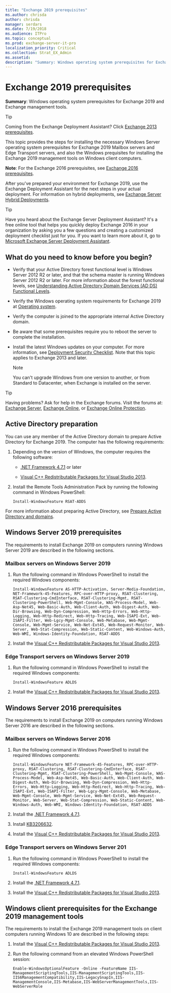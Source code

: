 ```yaml
---
title: "Exchange 2019 prerequisites"
ms.author: chrisda
author: chrisda
manager: serdars
ms.date: 7/19/2018
ms.audience: ITPro
ms.topic: conceptual
ms.prod: exchange-server-it-pro
localization_priority: Critical
ms.collection: Strat_EX_Admin
ms.assetid: 
description: "Summary: Windows operating system prerequisites for Exchange 2019 and Exchange management tools."
---
```


# Exchange 2019 prerequisites

 **Summary**: Windows operating system prerequisites for Exchange 2019 and Exchange management tools.

> [!TIP]
> Coming from the Exchange Deployment Assistant? Click [Exchange 2013 prerequisites](https://technet.microsoft.com/library/bb691354(v=exchg.150).aspx).

This topic provides the steps for installing the necessary Windows Server operating system prerequisites for Exchange 2019 Mailbox servers and Edge Transport servers, and also the Windows prequisites for installing the Exchange 2019 management tools on Windows client computers.

**Note**: For the Exchange 2016 prerequisites, see [Exchange 2016 prerequisites](prerequisites-2016.md).

After you've prepared your environment for Exchange 2019, use the Exchange Deployment Assistant for the next steps in your actual deployment. For information on hybrid deployments, see [Exchange Server Hybrid Deployments](https://technet.microsoft.com/library/jj200581(v=exchg.150).aspx).

> [!TIP]
> Have you heard about the Exchange Server Deployment Assistant? It's a free online tool that helps you quickly deploy Exchange 2016 in your organization by asking you a few questions and creating a customized deployment checklist just for you. If you want to learn more about it, go to [Microsoft Exchange Server Deployment Assistant](https://go.microsoft.com/fwlink/p/?linkid=626978).

## What do you need to know before you begin?

- Verify that your Active Directory forest functional level is Windows Server 2012 R2 or later, and that the schema master is running Windows Server 2012 R2 or later. For more information about the forest functional levels, see [Understanding Active Directory Domain Services (AD DS) Functional Levels](https://go.microsoft.com/fwlink/p/?linkId=137037).

- Verify the Windows operating system requirements for Exchange 2019 at [Operating system](system-requirements.md#operating-system).

- Verify the computer is joined to the appropriate internal Active Directory domain.

- Be aware that some prerequisites require you to reboot the server to complete the installation.

- Install the latest Windows updates on your computer. For more information, see [Deployment Security Checklist](https://technet.microsoft.com/library/aa996026(v=exchg.150).aspx). Note that this topic applies to Exchange 2013 and later.

    > [!NOTE]
    > You can't upgrade Windows from one version to another, or from Standard to Datacenter, when Exchange is installed on the server.

> [!TIP]
> Having problems? Ask for help in the Exchange forums. Visit the forums at: [Exchange Server](https://go.microsoft.com/fwlink/p/?linkId=60612), [Exchange Online](https://go.microsoft.com/fwlink/p/?linkId=267542), or [Exchange Online Protection](https://go.microsoft.com/fwlink/p/?linkId=285351).


## Active Directory preparation

You can use any member of the Active Directory domain to prepare Active Directory for Exchange 2019. The computer has the following requirements:

1. Depending on the version of Windows, the computer requires the following software:

    - [.NET Framework 4.7.1](https://go.microsoft.com/fwlink/p/?linkid=866906) or later

    - [Visual C++ Redistributable Packages for Visual Studio 2013](https://go.microsoft.com/fwlink/?linkid=2002913).

2. Install the Remote Tools Administration Pack by running the following command in Windows PowerShell:

    ```
    Install-WindowsFeature RSAT-ADDS
    ```

For more information about preparing Active Directory, see [Prepare Active Directory and domains](prepare-ad-and-domains.md).

## Windows Server 2019 prerequisites

The requirements to install Exchange 2019 on computers running Windows Server 2019 are described in the following sections.

### Mailbox servers on Windows Server 2019

1. Run the following command in Windows PowerShell to install the required Windows components:

    ```
    Install-WindowsFeature AS-HTTP-Activation, Server-Media-Foundation, NET-Framework-45-Features, RPC-over-HTTP-proxy, RSAT-Clustering, RSAT-Clustering-CmdInterface, RSAT-Clustering-Mgmt, RSAT-Clustering-PowerShell, Web-Mgmt-Console, WAS-Process-Model, Web-Asp-Net45, Web-Basic-Auth, Web-Client-Auth, Web-Digest-Auth, Web-Dir-Browsing, Web-Dyn-Compression, Web-Http-Errors, Web-Http-Logging, Web-Http-Redirect, Web-Http-Tracing, Web-ISAPI-Ext, Web-ISAPI-Filter, Web-Lgcy-Mgmt-Console, Web-Metabase, Web-Mgmt-Console, Web-Mgmt-Service, Web-Net-Ext45, Web-Request-Monitor, Web-Server, Web-Stat-Compression, Web-Static-Content, Web-Windows-Auth, Web-WMI, Windows-Identity-Foundation, RSAT-ADDS
    ```

2. Install the [Visual C++ Redistributable Packages for Visual Studio 2013](https://go.microsoft.com/fwlink/?linkid=2002913).

### Edge Transport servers on Windows Server 2019

1. Run the following command in Windows PowerShell to install the required Windows components:

    ```
    Install-WindowsFeature ADLDS
    ```

2. Install the [Visual C++ Redistributable Packages for Visual Studio 2013](https://go.microsoft.com/fwlink/?linkid=2002913).

## Windows Server 2016 prerequisites

The requirements to install Exchange 2019 on computers running Windows Server 2016 are described in the following sections.

### Mailbox servers on Windows Server 2016

1. Run the following command in Windows PowerShell to install the required Windows components:

    ```
    Install-WindowsFeature NET-Framework-45-Features, RPC-over-HTTP-proxy, RSAT-Clustering, RSAT-Clustering-CmdInterface, RSAT-Clustering-Mgmt, RSAT-Clustering-PowerShell, Web-Mgmt-Console, WAS-Process-Model, Web-Asp-Net45, Web-Basic-Auth, Web-Client-Auth, Web-Digest-Auth, Web-Dir-Browsing, Web-Dyn-Compression, Web-Http-Errors, Web-Http-Logging, Web-Http-Redirect, Web-Http-Tracing, Web-ISAPI-Ext, Web-ISAPI-Filter, Web-Lgcy-Mgmt-Console, Web-Metabase, Web-Mgmt-Console, Web-Mgmt-Service, Web-Net-Ext45, Web-Request-Monitor, Web-Server, Web-Stat-Compression, Web-Static-Content, Web-Windows-Auth, Web-WMI, Windows-Identity-Foundation, RSAT-ADDS
    ```

2. Install the [.NET Framework 4.7.1](https://go.microsoft.com/fwlink/p/?linkid=866906).

3. Install [KB3206632](https://go.microsoft.com/fwlink/p/?linkid=837748).

4. Install the [Visual C++ Redistributable Packages for Visual Studio 2013](https://go.microsoft.com/fwlink/?linkid=2002913).

### Edge Transport servers on Windows Server 201

1. Run the following command in Windows PowerShell to install the required Windows components:

    ```
    Install-WindowsFeature ADLDS
    ```

2. Install the [.NET Framework 4.7.1](https://go.microsoft.com/fwlink/p/?linkid=866906).

3. Install the [Visual C++ Redistributable Packages for Visual Studio 2013](https://go.microsoft.com/fwlink/?linkid=2002913).

## Windows client prerequisites for the Exchange 2019 management tools

The requirements to install the Exchange 2019 management tools on client computers running Windows 10 are described in the following steps:

1. Install the [Visual C++ Redistributable Packages for Visual Studio 2013](https://go.microsoft.com/fwlink/?linkid=2002913).

2. Run the following command from an elevated Windows PowerShell session:

    ```
    Enable-WindowsOptionalFeature -Online -FeatureName IIS-ManagementScriptingTools,IIS-ManagementScriptingTools,IIS-IIS6ManagementCompatibility,IIS-LegacySnapIn,IIS-ManagementConsole,IIS-Metabase,IIS-WebServerManagementTools,IIS-WebServerRole
    ```
